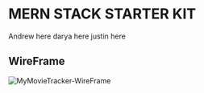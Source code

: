 # MERN STACK STARTER KIT

Andrew here
darya here
justin here


## WireFrame

![MyMovieTracker-WireFrame](https://user-images.githubusercontent.com/110639329/224518680-0f5bd933-fca4-495a-aad8-d120248687d8.png)
